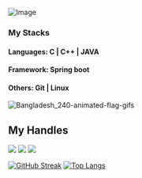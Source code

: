![Image](https://github.com/user-attachments/assets/a3446c15-d4c8-4b55-a3d0-39fdb7229026)

### My Stacks
#### Languages: C | C++ | JAVA 
#### Framework: Spring boot 
#### Others: Git | Linux
![Bangladesh_240-animated-flag-gifs](https://github.com/fahim1049/Beginner-to-Advance/assets/98411093/1f0eba8f-dfe7-45ce-ac10-56a67ca4cfb6)
## My Handles
 [<img src="https://img.shields.io/badge/Nurnabi Fahim-151515?style=for-the-badge&logo=linkedin&logoColor=white">](https://www.linkedin.com/in/fahim1049)
 [<img src="https://img.shields.io/badge/fahim1049-151515?style=for-the-badge&logo=SVG&logoColor=79740e">](https://codeforces.com/profile/fahim35-1049) 
 [<img src="https://img.shields.io/badge/fahim1049-151515?style=for-the-badge&logo=SVG&logoColor=79740e">](https://leetcode.com/fahim1049) 
<!--  CONTRIBUTION AND STREAK BLOCK -->
 [![GitHub Streak](https://github-readme-streak-stats.herokuapp.com/?user=fahim1049&currStreakNum=2FD3EB&fire=pink&sideLabels=F00&theme=nightowl)](https://git.io/streak-stats)
 [![Top Langs](https://github-readme-stats.vercel.app/api/top-langs/?username=fahim1049)](https://github.com/anuraghazra/github-readme-stats)


